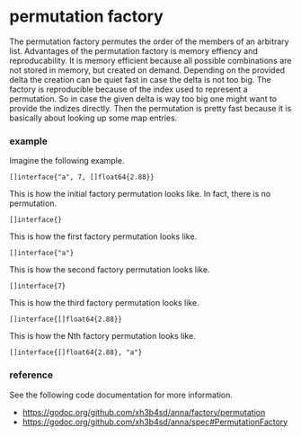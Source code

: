 # permutation factory
The permutation factory permutes the order of the members of an arbitrary list.
Advantages of the permutation factory is memory effiency and reproducability.
It is memory efficient because all possible combinations are not stored in
memory, but created on demand. Depending on the provided delta the creation can
be quiet fast in case the delta is not too big. The factory is reproducible
because of the index used to represent a permutation. So in case the given
delta is way too big one might want to provide the indizes directly. Then the
permutation is pretty fast because it is basically about looking up some map
entries.

### example

Imagine the following example.

```
[]interface{"a", 7, []float64{2.88}}
```

This is how the initial factory permutation looks like. In fact, there is no
permutation.

```
[]interface{}
```

This is how the first factory permutation looks like.

```
[]interface{"a"}
```

This is how the second factory permutation looks like.

```
[]interface{7}
```

This is how the third factory permutation looks like.

```
[]interface{[]float64{2.88}}
```

This is how the Nth factory permutation looks like.

```
[]interface{[]float64{2.88}, "a"}
```

### reference

See the following code documentation for more information.

- https://godoc.org/github.com/xh3b4sd/anna/factory/permutation
- https://godoc.org/github.com/xh3b4sd/anna/spec#PermutationFactory
